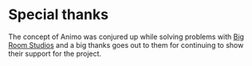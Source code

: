 # Special thanks
The concept of Animo was conjured up while solving problems with [Big Room Studios](http://bigroomstudios.com/) and a big thanks goes out to them for continuing to show their support for the project.
